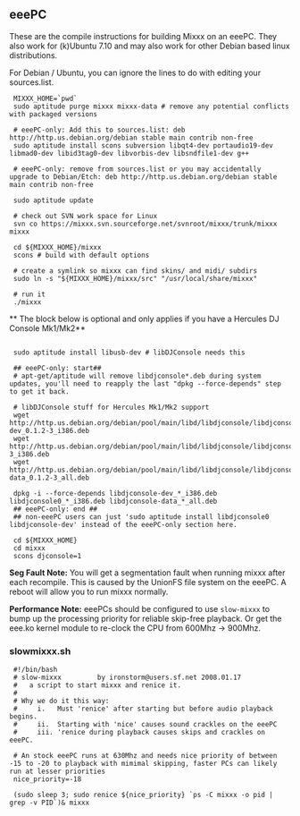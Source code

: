 ## eeePC

These are the compile instructions for building Mixxx on an eeePC. They
also work for (k)Ubuntu 7.10 and may also work for other Debian based
linux distributions.

For Debian / Ubuntu, you can ignore the lines to do with editing your
sources.list.

``` 
 MIXXX_HOME=`pwd`
 sudo aptitude purge mixxx mixxx-data # remove any potential conflicts with packaged versions
 
 # eeePC-only: Add this to sources.list: deb http://http.us.debian.org/debian stable main contrib non-free
 sudo aptitude install scons subversion libqt4-dev portaudio19-dev libmad0-dev libid3tag0-dev libvorbis-dev libsndfile1-dev g++
 
 # eeePC-only: remove from sources.list or you may accidentally upgrade to Debian/Etch: deb http://http.us.debian.org/debian stable main contrib non-free
 
 sudo aptitude update 
 
 # check out SVN work space for Linux
 svn co https://mixxx.svn.sourceforge.net/svnroot/mixxx/trunk/mixxx mixxx
 
 cd ${MIXXX_HOME}/mixxx
 scons # build with default options
 
 # create a symlink so mixxx can find skins/ and midi/ subdirs
 sudo ln -s "${MIXXX_HOME}/mixxx/src" "/usr/local/share/mixxx"
 
 # run it
 ./mixxx
```

\*\* The block below is optional and only applies if you have a Hercules
DJ Console Mk1/Mk2\*\*

``` 
 
 sudo aptitude install libusb-dev # libDJConsole needs this
 
 ## eeePC-only: start##
 # apt-get/aptitude will remove libdjconsole*.deb during system updates, you'll need to reapply the last "dpkg --force-depends" step to get it back. 
 
 # libDJConsole stuff for Hercules Mk1/Mk2 support
 wget http://http.us.debian.org/debian/pool/main/libd/libdjconsole/libdjconsole-dev_0.1.2-3_i386.deb
 wget http://http.us.debian.org/debian/pool/main/libd/libdjconsole/libdjconsole0_0.1.2-3_i386.deb
 wget http://http.us.debian.org/debian/pool/main/libd/libdjconsole/libdjconsole-data_0.1.2-3_all.deb
 
 dpkg -i --force-depends libdjconsole-dev_*_i386.deb libdjconsole0_*_i386.deb libdjconsole-data_*_all.deb
 ## eeePC-only: end ##
 ## non-eeePC users can just 'sudo aptitude install libdjconsole0 libdjconsole-dev' instead of the eeePC-only section here.
 
 cd ${MIXXX_HOME}
 cd mixxx
 scons djconsole=1
```

**Seg Fault Note:** You will get a segmentation fault when running mixxx
after each recompile. This is caused by the UnionFS file system on the
eeePC. A reboot will allow you to run mixxx normally.

**Performance Note:** eeePCs should be configured to use `slow-mixxx` to
bump up the processing priority for reliable skip-free playback. Or get
the eee.ko kernel module to re-clock the CPU from 600Mhz -\> 900Mhz.

### slowmixxx.sh

``` 
 #!/bin/bash
 # slow-mixxx         by ironstorm@users.sf.net 2008.01.17
 #   a script to start mixxx and renice it.
 #
 # Why we do it this way:
 #     i.   Must 'renice' after starting but before audio playback begins.
 #     ii.  Starting with 'nice' causes sound crackles on the eeePC
 #     iii. 'renice during playback causes skips and crackles on eeePC.
 
 # An stock eeePC runs at 630Mhz and needs nice priority of between -15 to -20 to playback with mimimal skipping, faster PCs can likely run at lesser priorities
 nice_priority=-18
 
 (sudo sleep 3; sudo renice ${nice_priority} `ps -C mixxx -o pid | grep -v PID`)& mixxx
```
